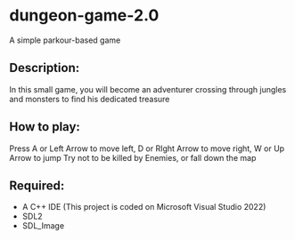 # dungeon-game-2.0
A simple parkour-based game
## Description:
In this small game, you will become an adventurer crossing through jungles and monsters to find his dedicated treasure
## How to play:
Press A or Left Arrow to move left, D or RIght Arrow to move right, W or Up Arrow to jump
Try not to be killed by Enemies, or fall down the map
## Required:
- A C++ IDE (This project is coded on Microsoft Visual Studio 2022)
- SDL2
- SDL_Image
